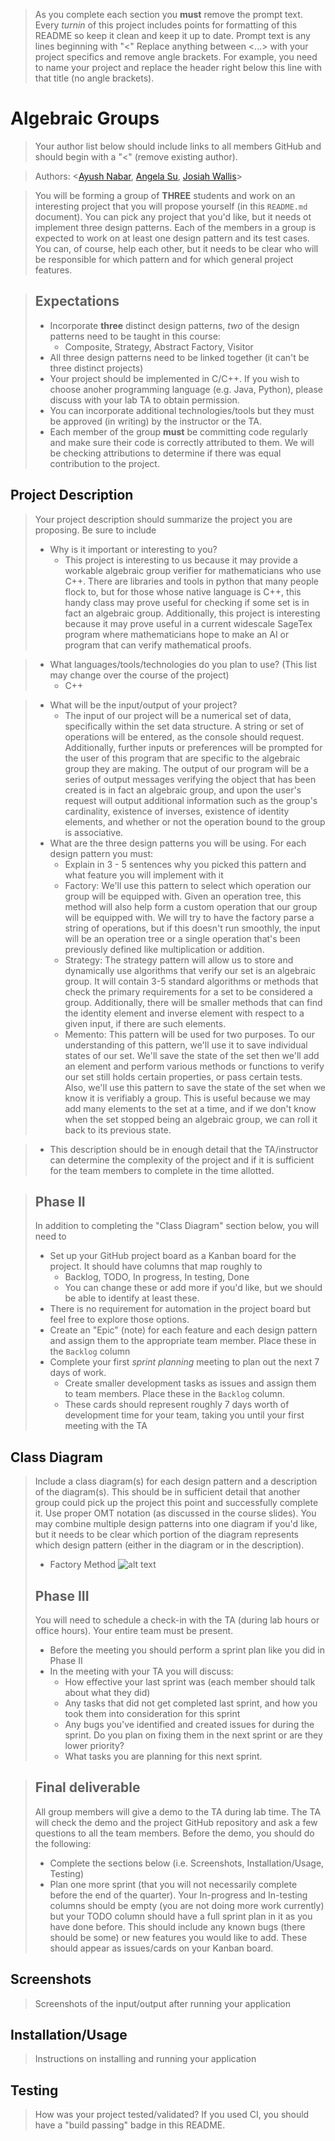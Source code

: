  > As you complete each section you **must** remove the prompt text. Every *turnin* of this project includes points for formatting of this README so keep it clean and keep it up to date. 
 > Prompt text is any lines beginning with "\<"
 > Replace anything between \<...\> with your project specifics and remove angle brackets. For example, you need to name your project and replace the header right below this line with that title (no angle brackets). 
# Algebraic Groups
 > Your author list below should include links to all members GitHub and should begin with a "\<" (remove existing author).
 
 > Authors: \<[Ayush Nabar](https://github.com/ayushnabar), [Angela Su](https://github.com/Angela-Su), [Josiah Wallis](https://github.com/cheesejacker)\>
 
 > You will be forming a group of **THREE** students and work on an interesting project that you will propose yourself (in this `README.md` document). You can pick any project that you'd like, but it needs ot implement three design patterns. Each of the members in a group is expected to work on at least one design pattern and its test cases. You can, of course, help each other, but it needs to be clear who will be responsible for which pattern and for which general project features.
 
 > ## Expectations
 > * Incorporate **three** distinct design patterns, *two* of the design patterns need to be taught in this course:
 >   * Composite, Strategy, Abstract Factory, Visitor
 > * All three design patterns need to be linked together (it can't be three distinct projects)
 > * Your project should be implemented in C/C++. If you wish to choose anoher programming language (e.g. Java, Python), please discuss with your lab TA to obtain permission.
 > * You can incorporate additional technologies/tools but they must be approved (in writing) by the instructor or the TA.
 > * Each member of the group **must** be committing code regularly and make sure their code is correctly attributed to them. We will be checking attributions to determine if there was equal contribution to the project.

## Project Description
 > Your project description should summarize the project you are proposing. Be sure to include
 > * Why is it important or interesting to you?
 >   * This project is interesting to us because it may provide a workable algebraic group verifier for mathematicians who use C++. There are libraries and tools in python that many people flock to, but for those whose native language is C++, this handy class may prove useful for checking if some set is in fact an algebraic group. Additionally, this project is interesting because it may prove useful in a current widescale SageTex program where mathematicians hope to make an AI or program that can verify mathematical proofs.
 
 > * What languages/tools/technologies do you plan to use? (This list may change over the course of the project)
 >   * C++
    
 > * What will be the input/output of your project?
 >   * The input of our project will be a numerical set of data, specifically within the set data structure. A string or set of operations will be entered, as the console should request. Additionally, further inputs or preferences will be prompted for the user of this program that are specific to the algebraic group they are making. The output of our program will be a series of output messages verifying the object that has been created is in fact an algebraic group, and upon the user's request will output additional information such as the group's cardinality, existence of inverses, existence of identity elements, and whether or not the operation bound to the group is associative.
 > * What are the three design patterns you will be using. For each design pattern you must:
 >   * Explain in 3 - 5 sentences why you picked this pattern and what feature you will implement with it
 >   * Factory: We'll use this pattern to select which operation our group will be equipped with. Given an operation tree, this method will also help form a custom operation that our group will be equipped with. We will try to have the factory parse a string of operations, but if this doesn't run smoothly, the input will be an operation tree or a single operation that's been previously defined like multiplication or addition.
 >   * Strategy: The strategy pattern will allow us to store and dynamically use algorithms that verify our set is an algebraic group. It will contain 3-5 standard algorithms or methods that check the primary requirements for a set to be considered a group. Additionally, there will be smaller methods that can find the identity element and inverse element with respect to a given input, if there are such elements.
 >   * Memento: This pattern will be used for two purposes. To our understanding of this pattern, we'll use it to save individual states of our set. We'll save the state of the set then we'll add an element and perform various methods or functions to verify our set still holds certain properties, or pass certain tests. Also, we'll use this pattern to save the state of the set when we know it is verifiably a group. This is useful because we may add many elements to the set at a time, and if we don't know when the set stopped being an algebraic group, we can roll it back to its previous state.

 > * This description should be in enough detail that the TA/instructor can determine the complexity of the project and if it is sufficient for the team members to complete in the time allotted. 

 > ## Phase II
 > In addition to completing the "Class Diagram" section below, you will need to 
 > * Set up your GitHub project board as a Kanban board for the project. It should have columns that map roughly to 
 >   * Backlog, TODO, In progress, In testing, Done
 >   * You can change these or add more if you'd like, but we should be able to identify at least these.
 > * There is no requirement for automation in the project board but feel free to explore those options.
 > * Create an "Epic" (note) for each feature and each design pattern and assign them to the appropriate team member. Place these in the `Backlog` column
 > * Complete your first *sprint planning* meeting to plan out the next 7 days of work.
 >   * Create smaller development tasks as issues and assign them to team members. Place these in the `Backlog` column.
 >   * These cards should represent roughly 7 days worth of development time for your team, taking you until your first meeting with the TA
## Class Diagram
 > Include a class diagram(s) for each design pattern and a description of the diagram(s). This should be in sufficient detail that another group could pick up the project this point and successfully complete it. Use proper OMT notation (as discussed in the course slides). You may combine multiple design patterns into one diagram if you'd like, but it needs to be clear which portion of the diagram represents which design pattern (either in the diagram or in the description). 
 > * Factory Method
 ![alt text](https://github.com/cs100/final-project-jwall014-asu013-anaba002/blob/AyushClassDiagram/classDiagram.jpg)
 > ## Phase III
 > You will need to schedule a check-in with the TA (during lab hours or office hours). Your entire team must be present. 
 > * Before the meeting you should perform a sprint plan like you did in Phase II
 > * In the meeting with your TA you will discuss: 
 >   - How effective your last sprint was (each member should talk about what they did)
 >   - Any tasks that did not get completed last sprint, and how you took them into consideration for this sprint
 >   - Any bugs you've identified and created issues for during the sprint. Do you plan on fixing them in the next sprint or are they lower priority?
 >   - What tasks you are planning for this next sprint.

 > ## Final deliverable
 > All group members will give a demo to the TA during lab time. The TA will check the demo and the project GitHub repository and ask a few questions to all the team members. 
 > Before the demo, you should do the following:
 > * Complete the sections below (i.e. Screenshots, Installation/Usage, Testing)
 > * Plan one more sprint (that you will not necessarily complete before the end of the quarter). Your In-progress and In-testing columns should be empty (you are not doing more work currently) but your TODO column should have a full sprint plan in it as you have done before. This should include any known bugs (there should be some) or new features you would like to add. These should appear as issues/cards on your Kanban board. 
 ## Screenshots
 > Screenshots of the input/output after running your application
 ## Installation/Usage
 > Instructions on installing and running your application
 ## Testing
 > How was your project tested/validated? If you used CI, you should have a "build passing" badge in this README.
 
